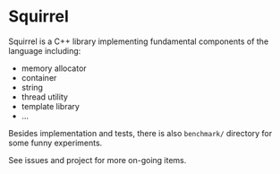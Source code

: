 # Squirrel

Squirrel is a C++ library implementing fundamental components of the language including:
- memory allocator
- container
- string
- thread utility
- template library
- ...

Besides implementation and tests, there is also `benchmark/` directory for some funny experiments.

See issues and project for more on-going items.